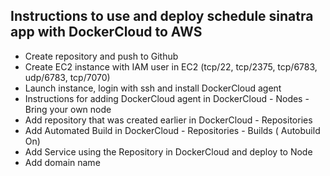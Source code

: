 ## Instructions to use and deploy schedule sinatra app with DockerCloud to AWS

* Create repository and push to Github
* Create EC2 instance with IAM user in EC2 (tcp/22, tcp/2375, tcp/6783, udp/6783, tcp/7070)
* Launch instance, login with ssh and install DockerCloud agent
* Instructions for adding DockerCloud agent in DockerCloud - Nodes - Bring your own node
* Add repository that was created earlier in DockerCloud - Repositories
* Add Automated Build in DockerCloud - Repositories - Builds ( Autobuild On)
* Add Service using the Repository in DockerCloud and deploy to Node
* Add domain name
